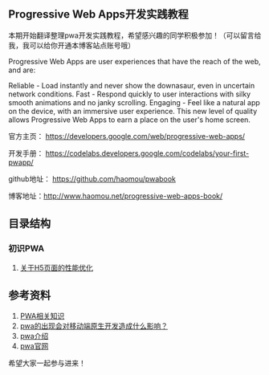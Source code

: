 ## Progressive Web Apps开发实践教程
本期开始翻译整理pwa开发实践教程，希望感兴趣的同学积极参加！（可以留言给我，我可以给你开通本博客站点账号哦）

Progressive Web Apps are user experiences that have the reach of the web, and are:

Reliable - Load instantly and never show the downasaur, even in uncertain network conditions.
Fast - Respond quickly to user interactions with silky smooth animations and no janky scrolling.
Engaging - Feel like a natural app on the device, with an immersive user experience.
This new level of quality allows Progressive Web Apps to earn a place on the user's home screen.

官方主页： https://developers.google.com/web/progressive-web-apps/

开发手册： https://codelabs.developers.google.com/codelabs/your-first-pwapp/

github地址： https://github.com/haomou/pwabook

博客地址：http://www.haomou.net/progressive-web-apps-book/

## 目录结构
### 初识PWA
1. [关于H5页面的性能优化](./book/h5-intro.md)

## 参考资料
1. [PWA相关知识](http://blog.csdn.net/u010009623/article/details/54313233)
2. [pwa的出现会对移动端原生开发造成什么影响？](https://www.zhihu.com/question/55635132)
3. [pwa介绍](https://github.com/JimmyVV/PWA-cookbook/wiki/PWA-guider)
4. [pwa官网](https://developers.google.com/web/progressive-web-apps/)

希望大家一起参与进来！